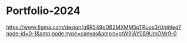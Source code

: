 # Portfolio-2024
https://www.figma.com/design/g6R549pDB2MXMM5pTRuos3/Untitled?node-id=0-1&amp;node-type=canvas&amp;t=ptW9iAY089UmOMr9-0
